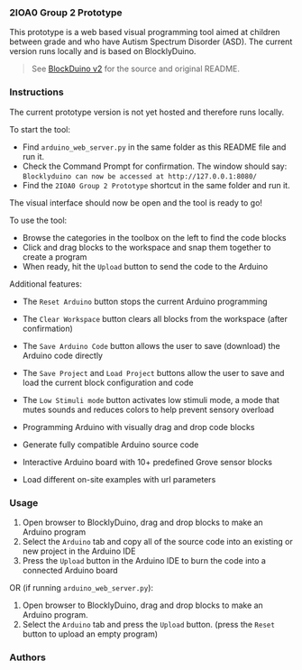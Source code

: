 ### 2IOA0 Group 2 Prototype
This prototype is a web based visual programming tool aimed at children between grade <grade> and <grade> who have Autism Spectrum Disorder (ASD). The current version runs locally and is based on BlocklyDuino.

> See [BlockDuino v2](https://github.com/BlocklyDuino/BlocklyDuino-v2) for the source and original README.

### Instructions
The current prototype version is not yet hosted and therefore runs locally.

To start the tool:
* Find `arduino_web_server.py` in the same folder as this README file and run it.
* Check the Command Prompt for confirmation. The window should say: `Blocklyduino can now be accessed at http://127.0.0.1:8080/`
* Find the `2IOA0 Group 2 Prototype` shortcut in the same folder and run it.

The visual interface should now be open and the tool is ready to go!

To use the tool:
* Browse the categories in the toolbox on the left to find the code blocks
* Click and drag blocks to the workspace and snap them together to create a program
* When ready, hit the `Upload` button to send the code to the Arduino

Additional features:
* The `Reset Arduino` button stops the current Arduino programming
* The `Clear Workspace` button clears all blocks from the workspace (after confirmation)
* The `Save Arduino Code` button allows the user to save (download) the Arduino code directly
* The `Save Project` and `Load Project` buttons allow the user to save and load the current block configuration and code
* The `Low Stimuli mode` button activates low stimuli mode, a mode that mutes sounds and reduces colors to help prevent sensory overload


* Programming Arduino with visually drag and drop code blocks
* Generate fully compatible Arduino source code
* Interactive Arduino board with 10+ predefined Grove sensor blocks
* Load different on-site examples with url parameters

### Usage
1. Open browser to BlocklyDuino, drag and drop blocks to make an Arduino program
2. Select the `Arduino` tab and copy all of the source code into an existing or new project in the Arduino IDE
3. Press the `Upload` button in the Arduino IDE to burn the code into a connected Arduino board

OR (if running `arduino_web_server.py`):
1. Open browser to BlocklyDuino, drag and drop blocks to make an Arduino program.
2. Select the `Arduino` tab and press the `Upload` button. (press the `Reset` button to upload an empty program)

### Authors

